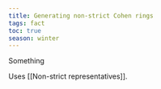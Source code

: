 ```yaml
---
title: Generating non-strict Cohen rings
tags: fact
toc: true
season: winter
---
```

Something

Uses [[Non-strict representatives]].